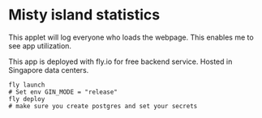 # Misty island statistics
This applet will log everyone who loads the webpage.
This enables me to see app utilization.

This app is deployed with fly.io for free backend service.
Hosted in Singapore data centers.

```
fly launch
# Set env GIN_MODE = "release"
fly deploy
# make sure you create postgres and set your secrets
```